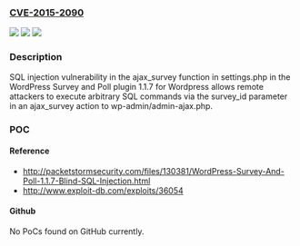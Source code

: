 ### [CVE-2015-2090](https://cve.mitre.org/cgi-bin/cvename.cgi?name=CVE-2015-2090)
![](https://img.shields.io/static/v1?label=Product&message=n%2Fa&color=blue)
![](https://img.shields.io/static/v1?label=Version&message=n%2Fa&color=blue)
![](https://img.shields.io/static/v1?label=Vulnerability&message=n%2Fa&color=brighgreen)

### Description

SQL injection vulnerability in the ajax_survey function in settings.php in the WordPress Survey and Poll plugin 1.1.7 for Wordpress allows remote attackers to execute arbitrary SQL commands via the survey_id parameter in an ajax_survey action to wp-admin/admin-ajax.php.

### POC

#### Reference
- http://packetstormsecurity.com/files/130381/WordPress-Survey-And-Poll-1.1.7-Blind-SQL-Injection.html
- http://www.exploit-db.com/exploits/36054

#### Github
No PoCs found on GitHub currently.

